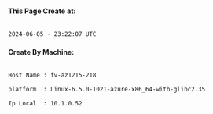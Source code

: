 
   
#### This Page Create at:

```bash

2024-06-05 - 23:22:07 UTC

```

#### Create By Machine:

```bash

Host Name : fv-az1215-218

platform  : Linux-6.5.0-1021-azure-x86_64-with-glibc2.35

Ip Local  : 10.1.0.52

```

